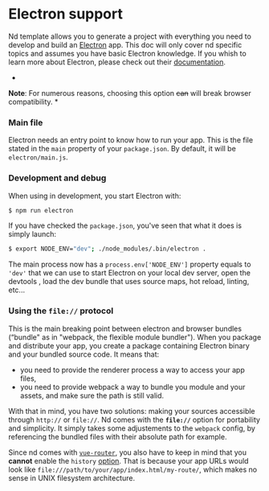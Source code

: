 # Electron support

Nd template allows you to generate a project with everything you need to develop and build an [Electron](http://electron.atom.io/) app. This doc will only cover nd specific topics and assumes you have basic Electron knowledge. If you whish to learn more about Electron, please check out their [documentation](http://electron.atom.io/docs/).

*
**Note**: For numerous reasons, choosing this option ~~can~~ will break browser compatibility.
*

### Main file

Electron needs an entry point to know how to run your app. This is the file stated in the `main` property of your `package.json`. By default, it will be `electron/main.js`.

### Development and debug

When using in development, you start Electron with:

```bash
$ npm run electron
```

If you have checked the `package.json`, you've seen that what it does is simply launch:

```bash
$ export NODE_ENV="dev"; ./node_modules/.bin/electron .
```

The main process now has a `process.env['NODE_ENV']` property equals to `'dev'` that we can use to start Electron on your local dev server, open the devtools , load the dev bundle that uses source maps, hot reload, linting, etc...

### Using the `file://` protocol

This is the main breaking point between electron and browser bundles (“bundle" as in "webpack, the flexible module bundler"). When you package and distribute your app, you create a package containing Electron binary and your bundled source code. It means that:

- you need to provide the renderer process a way to access your app files,
- you need to provide webpack a way to bundle you module and your assets, and make sure the path is still valid.

With that in mind, you have two solutions: making your sources accessible through `http://` or `file://`. Nd comes with the **`file://`** option for portability and simplicity. It simply takes some adjustements to the `webpack` config, by referencing the bundled files with their absolute path for example.

Since nd comes with [`vue-router`](http://router.vuejs.org/en/index.html), you also have to keep in mind that you **cannot** enable the `history` [option](http://router.vuejs.org/en/options.html). That is because your app URLs would look like `file:///path/to/your/app/index.html/my-route/`, which makes no sense in UNIX filesystem architecture.
